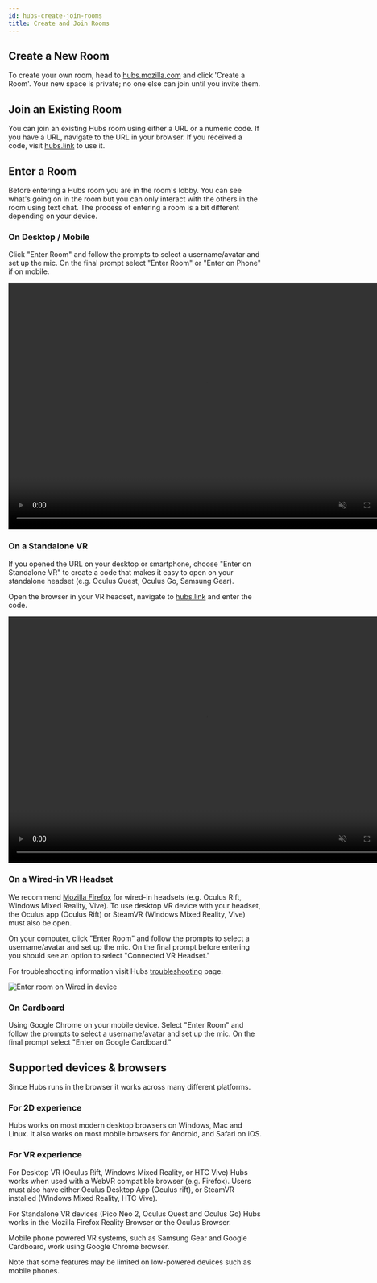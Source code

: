 ```yaml
---
id: hubs-create-join-rooms
title: Create and Join Rooms
---
```


## Create a New Room
To create your own room, head to [hubs.mozilla.com](https://hubs.mozilla.com/) and click 'Create a Room'. Your new space is private; no one else can join until you invite them.

## Join an Existing Room
You can join an existing Hubs room using either a URL or a numeric code. If you have a URL, navigate to the URL in your browser. If you received a code, visit [hubs.link](https://hubs.mozilla.com/link/) to use it.

## Enter a Room
Before entering a Hubs room you are in the room's lobby.  You can see what's going on in the room but you can only interact with the others in the room using text chat. The process of entering a room is a bit different depending on your device.

### On Desktop / Mobile 

Click "Enter Room" and follow the prompts to select a username/avatar and set up the mic. On the final prompt select "Enter Room" or "Enter on Phone" if on mobile. 

<video autoplay loop muted controls width="784" height="490">
  <source src="img/hubs-enter-room.mp4" type="video/mp4">
  <img src="img/intro-hubs-enter-room-min.jpeg" alt="Hubs Lobby">
  Your browser does not support HTML5 video.
</video>

### On a Standalone VR

If you opened the URL on your desktop or smartphone, choose "Enter on Standalone VR" to create a code that makes it easy to open on your standalone headset (e.g. Oculus Quest, Oculus Go, Samsung Gear).

Open the browser in your VR headset, navigate to [hubs.link](hubs.link) and enter the code. 

<video autoplay loop muted controls width="784" height="490">
  <source src="img/hubs-enter-standalone-vr.mp4" type="video/mp4">
  <img src="img/intro-hubs-enter-room-min.jpeg" alt="Hubs Lobby">
  Your browser does not support HTML5 video.
</video>

### On a Wired-in VR Headset

We recommend [Mozilla Firefox](https://www.mozilla.org/en-US/firefox/new/) for wired-in headsets (e.g. Oculus Rift, Windows Mixed Reality, Vive). To use desktop VR device with your headset, the Oculus app (Oculus Rift) or SteamVR (Windows Mixed Reality, Vive) must also be open.

On your computer, click "Enter Room" and follow the prompts to select a username/avatar and set up the mic. On the final prompt before entering you should see an option to select "Connected VR Headset."

For troubleshooting information visit Hubs [troubleshooting](./hubs-troubleshooting) page.

![Enter room on Wired in device](img/hubs-enter-connected-vr.jpeg)

### On Cardboard

Using Google Chrome on your mobile device. Select "Enter Room" and follow the prompts to select a username/avatar and set up the mic. On the final prompt select "Enter on Google Cardboard." 

## Supported devices & browsers

Since Hubs runs in the browser it works across many different platforms. 

### For 2D experience
Hubs works on most modern desktop browsers on Windows, Mac and Linux. It also works on most mobile browsers for Android, and Safari on iOS. 

### For VR experience
For Desktop VR (Oculus Rift, Windows Mixed Reality, or HTC Vive) Hubs works when used with a WebVR compatible browser (e.g. Firefox). Users must also have either Oculus Desktop App (Oculus rift), or SteamVR installed (Windows Mixed Reality, HTC Vive).

For Standalone VR devices (Pico Neo 2, Oculus Quest and Oculus Go) Hubs works in the Mozilla Firefox Reality Browser or the Oculus Browser. 

Mobile phone powered VR systems, such as Samsung Gear and Google Cardboard, work using Google Chrome browser. 

Note that some features may be limited on low-powered devices such as mobile phones.
